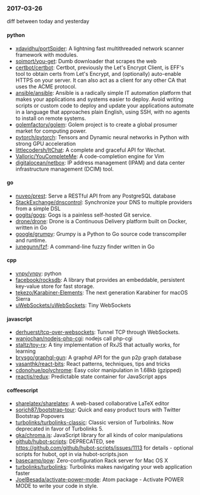 ### 2017-03-26
diff between today and yesterday

#### python
* [xdavidhu/portSpider](https://github.com/xdavidhu/portSpider):  A lightning fast multithreaded network scanner framework with modules.
* [soimort/you-get](https://github.com/soimort/you-get):  Dumb downloader that scrapes the web
* [certbot/certbot](https://github.com/certbot/certbot): Certbot, previously the Let's Encrypt Client, is EFF's tool to obtain certs from Let's Encrypt, and (optionally) auto-enable HTTPS on your server. It can also act as a client for any other CA that uses the ACME protocol.
* [ansible/ansible](https://github.com/ansible/ansible): Ansible is a radically simple IT automation platform that makes your applications and systems easier to deploy. Avoid writing scripts or custom code to deploy and update your applications automate in a language that approaches plain English, using SSH, with no agents to install on remote systems.
* [golemfactory/golem](https://github.com/golemfactory/golem): Golem project is to create a global prosumer market for computing power.
* [pytorch/pytorch](https://github.com/pytorch/pytorch): Tensors and Dynamic neural networks in Python with strong GPU acceleration
* [littlecodersh/ItChat](https://github.com/littlecodersh/ItChat): A complete and graceful API for Wechat. 
* [Valloric/YouCompleteMe](https://github.com/Valloric/YouCompleteMe): A code-completion engine for Vim
* [digitalocean/netbox](https://github.com/digitalocean/netbox): IP address management (IPAM) and data center infrastructure management (DCIM) tool.

#### go
* [nuveo/prest](https://github.com/nuveo/prest): Serve a RESTful API from any PostgreSQL database
* [StackExchange/dnscontrol](https://github.com/StackExchange/dnscontrol): Synchronize your DNS to multiple providers from a simple DSL
* [gogits/gogs](https://github.com/gogits/gogs): Gogs is a painless self-hosted Git service.
* [drone/drone](https://github.com/drone/drone): Drone is a Continuous Delivery platform built on Docker, written in Go
* [google/grumpy](https://github.com/google/grumpy): Grumpy is a Python to Go source code transcompiler and runtime.
* [junegunn/fzf](https://github.com/junegunn/fzf):  A command-line fuzzy finder written in Go

#### cpp
* [vnpy/vnpy](https://github.com/vnpy/vnpy): python
* [facebook/rocksdb](https://github.com/facebook/rocksdb): A library that provides an embeddable, persistent key-value store for fast storage.
* [tekezo/Karabiner-Elements](https://github.com/tekezo/Karabiner-Elements): The next generation Karabiner for macOS Sierra
* [uWebSockets/uWebSockets](https://github.com/uWebSockets/uWebSockets): Tiny WebSockets

#### javascript
* [derhuerst/tcp-over-websockets](https://github.com/derhuerst/tcp-over-websockets): Tunnel TCP through WebSockets.
* [wanjochan/nodejs-php-cgi](https://github.com/wanjochan/nodejs-php-cgi): nodejs call php-cgi
* [staltz/toy-rx](https://github.com/staltz/toy-rx): A tiny implementation of RxJS that actually works, for learning
* [brysgo/graphql-gun](https://github.com/brysgo/graphql-gun): A graphql API for the gun p2p graph database
* [vasanthk/react-bits](https://github.com/vasanthk/react-bits):  React patterns, techniques, tips and tricks 
* [cdonohue/polychrome](https://github.com/cdonohue/polychrome):  Easy color manipulation in 1.68kb (gzipped)
* [reactjs/redux](https://github.com/reactjs/redux): Predictable state container for JavaScript apps

#### coffeescript
* [sharelatex/sharelatex](https://github.com/sharelatex/sharelatex): A web-based collaborative LaTeX editor
* [sorich87/bootstrap-tour](https://github.com/sorich87/bootstrap-tour): Quick and easy product tours with Twitter Bootstrap Popovers
* [turbolinks/turbolinks-classic](https://github.com/turbolinks/turbolinks-classic): Classic version of Turbolinks. Now deprecated in favor of Turbolinks 5.
* [gka/chroma.js](https://github.com/gka/chroma.js): JavaScript library for all kinds of color manipulations
* [github/hubot-scripts](https://github.com/github/hubot-scripts): DEPRECATED, see https://github.com/github/hubot-scripts/issues/1113 for details - optional scripts for hubot, opt in via hubot-scripts.json
* [basecamp/pow](https://github.com/basecamp/pow): Zero-configuration Rack server for Mac OS X
* [turbolinks/turbolinks](https://github.com/turbolinks/turbolinks): Turbolinks makes navigating your web application faster
* [JoelBesada/activate-power-mode](https://github.com/JoelBesada/activate-power-mode): Atom package - Activate POWER MODE to write your code in style.
